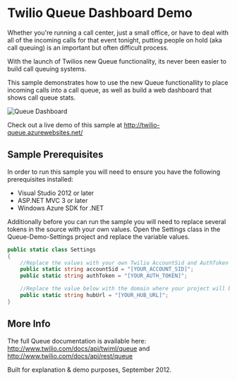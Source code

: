 # Twilio Queue Dashboard Demo
Whether you're running a call center, just a small office, or have to deal with all of the incoming calls for that event tonight, putting people on hold (aka call queuing) is an important but often difficult process.

With the launch of Twilios new Queue functionality, its never been easier to build call queuing systems.

This sample demonstrates how to use the new Queue functionallity to place incoming calls into a call queue, as well as build a web dashboard that shows call queue stats.

![Queue Dashboard](https://raw.github.com/devinrader/Queue-Demo/master/queuedash.png)

Check out a live demo of this sample at http://twilio-queue.azurewebsites.net/

## Sample Prerequisites
In order to run this sample you will need to ensure you have the following prerequisites installed:

* Visual Studio 2012 or later
* ASP.NET MVC 3 or later
* Windows Azure SDK for .NET

Additionally before you can run the sample you will need to replace several tokens in the source with your own values.  Open the Settings class in the Queue-Demo-Settings project and replace the variable values.

```csharp
public static class Settings
{
    //Replace the values with your own Twilio AccountSid and AuthToken
    public static string accountSid = "[YOUR_ACCOUNT_SID]";
    public static string authToken = "[YOUR_AUTH_TOKEN]";

    //Replace the value below with the domain where your project will be deployed
    public static string hubUrl = "[YOUR_HUB_URL]";
}
```

## More Info

The full Queue documentation is available here:
http://www.twilio.com/docs/api/twiml/queue and http://www.twilio.com/docs/api/rest/queue

Built for explanation & demo purposes, September 2012.
